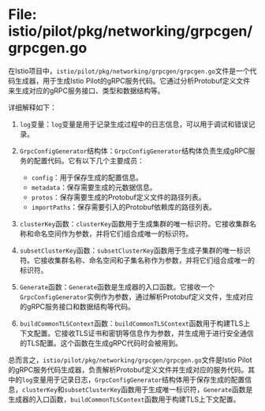 # File: istio/pilot/pkg/networking/grpcgen/grpcgen.go

在Istio项目中，`istio/pilot/pkg/networking/grpcgen/grpcgen.go`文件是一个代码生成器，用于生成Istio Pilot的gRPC服务代码。它通过分析Protobuf定义文件来生成对应的gRPC服务接口、类型和数据结构等。

详细解释如下：

1. `log`变量：`log`变量是用于记录生成过程中的日志信息，可以用于调试和错误记录。

2. `GrpcConfigGenerator`结构体：`GrpcConfigGenerator`结构体负责生成gRPC服务的配置代码。它有以下几个主要成员：

   - `config`：用于保存生成的配置信息。
   - `metadata`：保存需要生成的元数据信息。
   - `protos`：保存需要生成的Protobuf定义文件的路径列表。
   - `importPaths`：保存需要引入的Protobuf依赖库的路径列表。

3. `clusterKey`函数：`clusterKey`函数用于生成集群的唯一标识符。它接收集群名称和命名空间作为参数，并将它们组合成唯一的标识符。

4. `subsetClusterKey`函数：`subsetClusterKey`函数用于生成子集群的唯一标识符。它接收集群名称、命名空间和子集名称作为参数，并将它们组合成唯一的标识符。

5. `Generate`函数：`Generate`函数是生成器的入口函数。它接收一个`GrpcConfigGenerator`实例作为参数，通过解析Protobuf定义文件，生成对应的gRPC服务接口和数据结构等代码。

6. `buildCommonTLSContext`函数：`buildCommonTLSContext`函数用于构建TLS上下文配置。它接收TLS证书和密钥等信息作为参数，并生成用于进行安全通信的TLS配置。这个函数在生成gRPC代码时会被用到。

总而言之，`istio/pilot/pkg/networking/grpcgen/grpcgen.go`文件是Istio Pilot的gRPC服务代码生成器，负责解析Protobuf定义文件并生成对应的服务代码。其中的`log`变量用于记录日志，`GrpcConfigGenerator`结构体用于保存生成的配置信息，`clusterKey`和`subsetClusterKey`函数用于生成唯一标识符，`Generate`函数是生成器的入口函数，`buildCommonTLSContext`函数用于构建TLS上下文配置。

